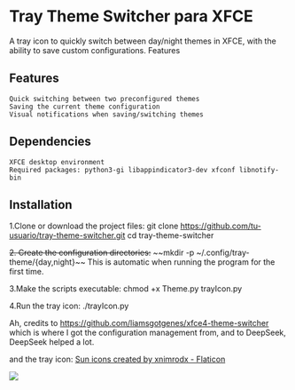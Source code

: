 
# Tray Theme Switcher para XFCE

A tray icon to quickly switch between day/night themes in XFCE, with the ability to save custom configurations.
Features

## Features
    Quick switching between two preconfigured themes
    Saving the current theme configuration
    Visual notifications when saving/switching themes

## Dependencies

    XFCE desktop environment
    Required packages: python3-gi libappindicator3-dev xfconf libnotify-bin

## Installation

1.Clone or download the project files: 
git clone https://github.com/tu-usuario/tray-theme-switcher.git 
cd tray-theme-switcher

~~2. Create the configuration directories:~~
~~mkdir -p ~/.config/tray-theme/{day,night}~~
This is automatic when running the program for the first time.

3.Make the scripts executable:
chmod +x Theme.py trayIcon.py

4.Run the tray icon:
./trayIcon.py

Ah, credits to https://github.com/liamsgotgenes/xfce4-theme-switcher
which is where I got the configuration management from, and to DeepSeek, DeepSeek helped a lot.

and the tray icon:
<a href="https://www.flaticon.com/free-icons/sun" title="sun icons">Sun icons created by xnimrodx - Flaticon</a>

![](https://github.com/yodefuensa/TrayTheme/blob/main/doc_2025-04-07_18-43-06.gif)